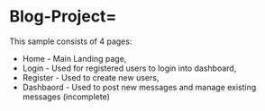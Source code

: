 # Blog-Project=
This sample consists of 4 pages:
- Home - Main Landing page,
- Login - Used for registered users to login into dashboard,
- Register - Used to create new users,
- Dashbaord - Used to post new messages and manage existing messages (incomplete)
